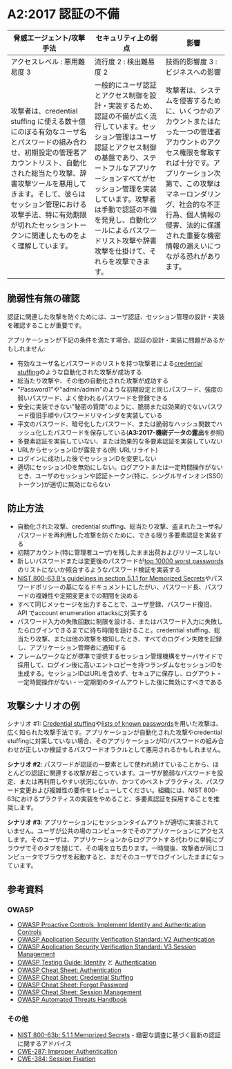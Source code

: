 # A2:2017 認証の不備

| 脅威エージェント/攻撃手法 | セキュリティ上の弱点           | 影響               |
| -- | -- | -- |
| アクセスレベル : 悪用難易度 3 | 流行度 2 : 検出難易度 2 | 技術的影響度 3 : ビジネスへの影響 |
| 攻撃者は、credential stuffing に使える数十億にのぼる有効なユーザ名とパスワードの組み合わせ、初期設定の管理者アカウントリスト、自動化された総当たり攻撃、辞書攻撃ツールを悪用してきます。そして、彼らはセッション管理における攻撃手法、特に有効期限が切れたセッショントークンに関連したものをよく理解しています。 | 一般的にユーザ認証とアクセス制御を設計・実装するため、認証の不備が広く流行しています。セッション管理はユーザ認証とアクセス制御の基盤であり、ステートフルなアプリケーションすべてがセッション管理を実装しています。攻撃者は手動で認証の不備を発見し、自動化ツールによるパスワードリスト攻撃や辞書攻撃を仕掛けて、それらを攻撃できます。 | 攻撃者は、システムを侵害するために、いくつかのアカウントまたはたった一つの管理者アカウントのアクセス権限を奪取すれば十分です。アプリケーション次第で、この攻撃はマネーロンダリング、社会的な不正行為、個人情報の侵害、法的に保護された重要な機密情報の漏えいにつながる恐れがあります。 |

## 脆弱性有無の確認

認証に関連した攻撃を防ぐためには、ユーザ認証、セッション管理の設計・実装を確認することが重要です。

アプリケーションが下記の条件を満たす場合、認証の設計・実装に問題があるかもしれません:

* 有効なユーザ名とパスワードのリストを持つ攻撃者による[credential stuffing](https://www.owasp.org/index.php/Credential_stuffing)のような自動化された攻撃が成功する
* 総当たり攻撃や、その他の自動化された攻撃が成功する
* "Password1"や"admin/admin"のような初期設定と同じパスワード、強度の弱いパスワード、よく使われるパスワードを登録できる
* 安全に実装できない"秘密の質問"のように、脆弱または効果的でないパスワード復旧手順やパスワードリマインダを実装している
* 平文のパスワード、暗号化したパスワード、または脆弱なハッシュ関数でハッシュ化したパスワードを保存している(**A3:2017-機密データの露出**を参照)
* 多要素認証を実装していない、または効果的な多要素認証を実装していない
* URLからセッションIDが露見する(例: URLリライト)
* ログインに成功した後でセッションIDを変更しない
* 適切にセッションIDを無効にしない。ログアウトまたは一定時間操作がないとき、ユーザのセッションや認証トークン(特に、シングルサインオン(SSO)トークン)が適切に無効にならない

## 防止方法

* 自動化された攻撃、credential stuffing、総当たり攻撃、盗まれたユーザ名/パスワードを再利用した攻撃を防ぐために、できる限り多要素認証を実装する
* 初期アカウント(特に管理者ユーザ)を残したまま出荷およびリリースしない
* 新しいパスワードまたは変更後のパスワードが[top 10000 worst passwords](https://github.com/danielmiessler/SecLists/tree/master/Passwords)のリストにないか照合するようなパスワード検証を実装する
* [NIST 800-63 B's guidelines in section 5.1.1 for Memorized Secrets](https://pages.nist.gov/800-63-3/sp800-63b.html#memsecret)やパスワードポリシーの基になるドキュメントにしたがい、パスワード長、パスワードの複雑性や定期変更までの期間を決める
* すべて同じメッセージを出力することで、ユーザ登録、パスワード復旧、API でaccount enumeration attacksに対策する
* パスワード入力の失敗回数に制限を設ける、またはパスワード入力に失敗したらログインできるまでに待ち時間を設けること。credential stuffing、総当たり攻撃、または他の攻撃を検知したとき、すべてのログイン失敗を記録し、アプリケーション管理者に通知する
* フレームワークなどが標準で提供するセッション管理機構をサーバサイドで採用して、ログイン後に高いエントロピーを持つランダムなセッションIDを生成する。セッションIDはURLを含めず、セキュアに保存し、ログアウト・一定時間操作がない・一定期間のタイムアウトした後に無効にすべきである

## 攻撃シナリオの例

シナリオ #1: [Credential stuffing](https://www.owasp.org/index.php/Credential_stuffing)や[lists of known passwords](https://github.com/danielmiessler/SecLists)を用いた攻撃は、広く知られた攻撃手法です。アプリケーションが自動化された攻撃やcredential stuffingに対策していない場合、そのアプリケーションがID/パスワードの組み合わせが正しいか検証するパスワードオラクルとして悪用されるかもしれません。

**シナリオ #2**: パスワードが認証の一要素として使われ続けていることから、ほとんどの認証に関連する攻撃が起こっています。ユーザが脆弱なパスワードを設定、または再利用しやすい状況にないか、かつてのベストプラクティス、パスワード変更および複雑性の要件をレビューしてください。組織には、NIST 800-63におけるプラクティスの実装をやめること、多要素認証を採用することを推奨します。

**シナリオ #3**: アプリケーションにセッションタイムアウトが適切に実装されていません。ユーザが公共の場のコンピュータでそのアプリケーションにアクセスします。そのユーザは、アプリケーションからログアウトする代わりに単純にブラウザでそのタブを閉じて、その場を立ち去ります。一時間後、攻撃者が同じコンピュータでブラウザを起動すると、まだそのユーザでログインしたままになっています。

## 参考資料

### OWASP

* [OWASP Proactive Controls: Implement Identity and Authentication Controls](https://www.owasp.org/index.php/OWASP_Proactive_Controls#5:_Implement_Identity_and_Authentication_Controls)
* [OWASP Application Security Verification Standard: V2 Authentication](https://www.owasp.org/index.php/Category:OWASP_Application_Security_Verification_Standard_Project#tab=Home)
* [OWASP Application Security Verification Standard: V3 Session Management](https://www.owasp.org/index.php/Category:OWASP_Application_Security_Verification_Standard_Project#tab=Home)
* [OWASP Testing Guide: Identity](https://www.owasp.org/index.php/Testing_Identity_Management)
 と [Authentication](https://www.owasp.org/index.php/Testing_for_authentication)
* [OWASP Cheat Sheet: Authentication](https://www.owasp.org/index.php/Authentication_Cheat_Sheet)
* [OWASP Cheat Sheet: Credential Stuffing](https://www.owasp.org/index.php/Credential_Stuffing_Prevention_Cheat_Sheet)
* [OWASP Cheat Sheet: Forgot Password](https://www.owasp.org/index.php/Forgot_Password_Cheat_Sheet)
* [OWASP Cheat Sheet: Session Management](https://www.owasp.org/index.php/Session_Management_Cheat_Sheet)
* [OWASP Automated Threats Handbook](https://www.owasp.org/index.php/OWASP_Automated_Threats_to_Web_Applications)

### その他

* [NIST 800-63b: 5.1.1 Memorized Secrets](https://pages.nist.gov/800-63-3/sp800-63b.html#memsecret) - 緻密な調査に基づく最新の認証に関するアドバイス
* [CWE-287: Improper Authentication](https://cwe.mitre.org/data/definitions/287.html)
* [CWE-384: Session Fixation](https://cwe.mitre.org/data/definitions/384.html)
